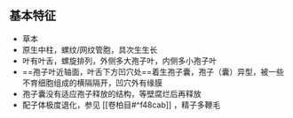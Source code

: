 ## 基本特征
- 草本
- 原生中柱，螺纹/网纹管胞，具次生生长
- 叶有叶舌，螺旋排列，外侧多大孢子叶，内侧多小孢子叶
- ==孢子叶近轴面，叶舌下方凹穴处==着生孢子囊，孢子（囊）异型，被一些不育细胞组成的横隔隔开，凹穴外有缘膜
- 孢子囊没有适应孢子释放的结构，等壁腐烂后再释放
- 配子体极度退化，参见 [[卷柏目#^f48cab]] ，精子多鞭毛
